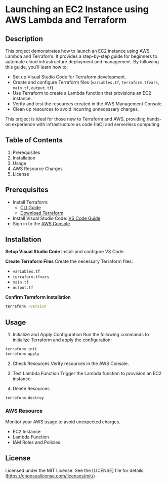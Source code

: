 # Launching an EC2 Instance using AWS Lambda and Terraform
## Description
This project demonstrates how to launch an EC2 instance using AWS Lambda and Terraform. It provides a step-by-step guide for beginners to automate cloud infrastructure deployment and management. By following this guide, you'll learn how to:

- Set up Visual Studio Code for Terraform development.
- Create and configure Terraform files (`variables.tf`, `terraform.tfvars`, `main.tf`, `output.tf`).
- Use Terraform to create a Lambda function that provisions an EC2 instance.
- Verify and test the resources created in the AWS Management Console.
- Clean up resources to avoid incurring unnecessary charges.

This project is ideal for those new to Terraform and AWS, providing hands-on experience with infrastructure as code (IaC) and serverless computing.

## Table of Contents
1. Prerequisites
2. Installation
3. Usage
4. AWS Resource Charges
5. License

## Prerequisites
- Install Terraform:
  - [CLI Guide](https://learn.hashicorp.com/tutorials/terraform/install-cli)
  - [Download Terraform](https://www.terraform.io/downloads.html)
- Install Visual Studio Code: [VS Code Guide](https://code.visualstudio.com/download)
- Sign in to the [AWS Console](https://aws.amazon.com/console/)

## Installation

**Setup Visual Studio Code**
Install and configure VS Code.

**Create Terraform Files**
Create the necessary Terraform files:
   - `variables.tf`
   - `terraform.tfvars`
   - `main.tf`
   - `output.tf`

**Confirm Terraform Installation**
```sh
terraform -version
```

## Usage
1. Initialize and Apply Configuration
Run the following commands to initialize Terraform and apply the configuration:

```bash
terraform init
terraform apply
```

2. Check Resources
Verify resources in the AWS Console.

3. Test Lambda Function
Trigger the Lambda function to provision an EC2 instance.

4. Delete Resources

```sh
terraform destroy
```

### AWS Resource 
Monitor your AWS usage to avoid unexpected charges.

- EC2 Instance
- Lambda Function
- IAM Roles and Policies


## License
Licensed under the MIT License. See the [LICENSE] file for details.
(https://choosealicense.com/licenses/mit/)
